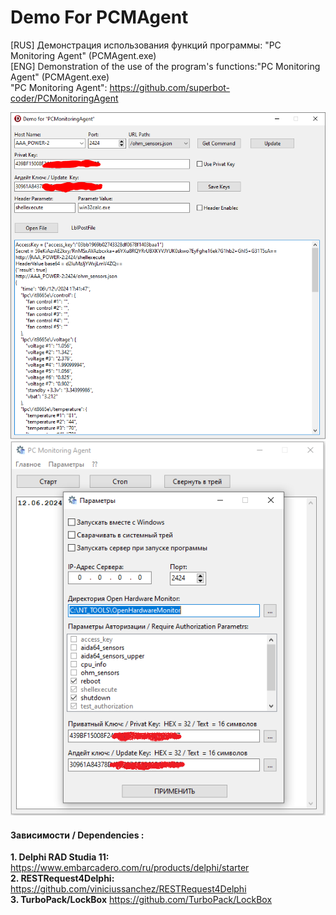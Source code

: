 # **Demo For PCMAgent**
[RUS] Демонстрация использования функций программы: "PC Monitoring Agent" (PCMAgent.exe)  
[ENG] Demonstration of the use of the program's functions:"PC Monitoring Agent" (PCMAgent.exe)  
"PC Monitoring Agent": https://github.com/superbot-coder/PCMonitoringAgent  

![Screenshot](https://github.com/superbot-coder/DemoForPCMAgent/blob/main/images/image01.png "")  
![Screenshot](https://github.com/superbot-coder/DemoForPCMAgent/blob/main/images/image02.png "")

#### Зависимости / Dependencies :
**1. Delphi RAD Studia 11:** https://www.embarcadero.com/ru/products/delphi/starter   
**2. RESTRequest4Delphi:** https://github.com/viniciussanchez/RESTRequest4Delphi  
**3. TurboPack/LockBox** https://github.com/TurboPack/LockBox